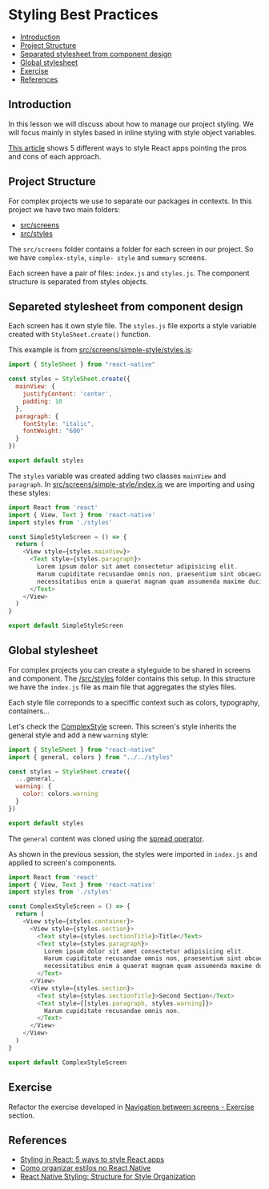# Styling Best Practices

- [Introduction](#introduction)
- [Project Structure](#project-structure)
- [Separated stylesheet from component design](#separeted-stylesheet-from-component-design)
- [Global stylesheet](#global-stylesheet)
- [Exercise](#exercise)
- [References](#references)

## Introduction

In this lesson we will discuss about how to manage our project styling. We will focus mainly in styles based in inline styling with style object variables.

[This article]((https://blog.logrocket.com/styling-react-5-ways-style-react-apps/#sass-css-stylesheets-react)) shows 5 different ways to style React apps pointing the pros and cons of each approach.

## Project Structure

For complex projects we use to separate our packages in contexts. In this project we have two main folders:
- [src/screens](./src/screens/)
- [src/styles](./src/styles/)

The `src/screens` folder contains a folder for each screen in our project. So we have `complex-style`, `simple- style` and `summary` screens.

Each screen have a pair of files: `index.js` and `styles.js`. The component structure is separated from styles objects.

## Separeted stylesheet from component design

Each screen has it own style file. The `styles.js` file exports a style variable created with `StyleSheet.create()` function.

This example is from [src/screens/simple-style/styles.js](./src/screens/simple-style/styles.js):

```js
import { StyleSheet } from "react-native"

const styles = StyleSheet.create({
  mainView: {
    justifyContent: 'center',
    padding: 10
  },
  paragraph: {
    fontStyle: "italic",
    fontWeight: "600"
  }
})

export default styles
```

The `styles` variable was created adding two classes `mainView` and `paragraph`. In [src/screens/simple-style/index.js](./src/screens/simple-style/index.js) we are importing and using these styles:

```js
import React from 'react'
import { View, Text } from 'react-native'
import styles from './styles'

const SimpleStyleScreen = () => {
  return (
    <View style={styles.mainView}>
      <Text style={styles.paragraph}>
        Lorem ipsum dolor sit amet consectetur adipisicing elit.
        Harum cupiditate recusandae omnis non, praesentium sint obcaecati consectetur ipsa,
        necessitatibus enim a quaerat magnam quam assumenda maxime ducimus nobis ut quisquam.
      </Text>
    </View>
  )
}

export default SimpleStyleScreen
```

## Global stylesheet

For complex projects you can create a styleguide to be shared in screens and component. The [/src/styles](./src/styles/) folder contains this setup. In this structure we have the `index.js` file as main file that aggregates the styles files.

Each style file correponds to a speciffic context such as colors, typography, containers...

Let's check the [ComplexStyle](./src/screens/complex-style/) screen. This screen's style inherits the general style and add a new `warning` style:

```js
import { StyleSheet } from "react-native"
import { general, colors } from "../../styles"

const styles = StyleSheet.create({
  ...general,
  warning: {
    color: colors.warning
  }
})

export default styles
```

The `general` content was cloned using the [spread operator](https://developer.mozilla.org/en-US/docs/Web/JavaScript/Reference/Operators/Spread_syntax).

As shown in the previous session, the styles were imported in `index.js` and applied to screen's components.

```js
import React from 'react'
import { View, Text } from 'react-native'
import styles from './styles'

const ComplexStyleScreen = () => {
  return (
    <View style={styles.container}>
      <View style={styles.section}>
        <Text style={styles.sectionTitle}>Title</Text>
        <Text style={styles.paragraph}>
          Lorem ipsum dolor sit amet consectetur adipisicing elit.
          Harum cupiditate recusandae omnis non, praesentium sint obcaecati consectetur ipsa,
          necessitatibus enim a quaerat magnam quam assumenda maxime ducimus nobis ut quisquam.
        </Text>
      </View>
      <View style={styles.section}>
        <Text style={styles.sectionTitle}>Second Section</Text>
        <Text style={[styles.paragraph, styles.warning]}>
          Harum cupiditate recusandae omnis non.
        </Text>
      </View>
    </View>
  )
}

export default ComplexStyleScreen
```

## Exercise

Refactor the exercise developed in [Navigation between screens - Exercise](../03-navigation-between-screens#exercise) section.

## References
- [Styling in React: 5 ways to style React apps](https://blog.logrocket.com/styling-react-5-ways-style-react-apps/#sass-css-stylesheets-react)
- [Como organizar estilos no React Native](https://blog.rocketseat.com.br/como-organizar-estilos-no-react-native/)
- [React Native Styling: Structure for Style Organization](https://thoughtbot.com/blog/structure-for-styling-in-react-native)